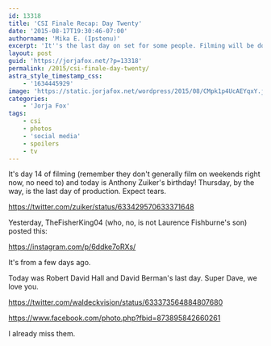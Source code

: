```yaml
---
id: 13318
title: 'CSI Finale Recap: Day Twenty'
date: '2015-08-17T19:30:46-07:00'
authorname: 'Mika E. (Ipstenu)'
excerpt: 'It''s the last day on set for some people. Filming will be done by the 20th.'
layout: post
guid: 'https://jorjafox.net/?p=13318'
permalink: /2015/csi-finale-day-twenty/
astra_style_timestamp_css:
    - '1634445929'
image: 'https://static.jorjafox.net/wordpress/2015/08/CMpk1p4UcAEYqxY.jpg'
categories:
    - 'Jorja Fox'
tags:
    - csi
    - photos
    - 'social media'
    - spoilers
    - tv
---
```


It's day 14 of filming (remember they don't generally film on weekends right now, no need to) and today is Anthony Zuiker's birthday! Thursday, by the way, is the last day of production. Expect tears.

https://twitter.com/zuiker/status/633429570633371648

Yesterday, TheFisherKing04 (who, no, is not Laurence Fishburne's son) posted this:

https://instagram.com/p/6ddke7oRXs/

It's from a few days ago.

Today was Robert David Hall and David Berman's last day. Super Dave, we love you.

https://twitter.com/waldeckvision/status/633373564884807680

https://www.facebook.com/photo.php?fbid=873895842660261

I already miss them.
